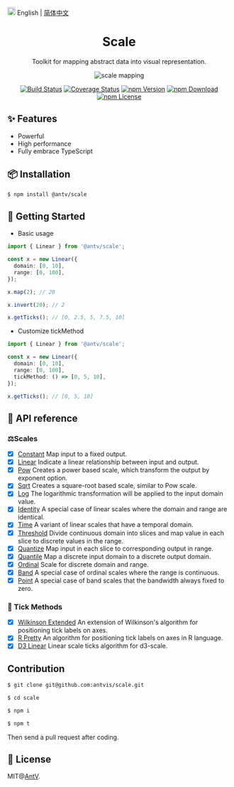 <img src="https://gw.alipayobjects.com/zos/antfincdn/R8sN%24GNdh6/language.svg" width="18"> English | [简体中文](./README.zh-CN.md)

<h1 align="center">
<b>Scale</b>
</h1>

<div align="center">

Toolkit for mapping abstract data into visual representation.

![scale mapping](https://user-images.githubusercontent.com/7856674/116353528-85644a80-a829-11eb-85e4-3463a29000a9.png)

[![Build Status](https://github.com/antvis/scale/workflows/build/badge.svg?branch=master)](https://github.com/antvis/scale/actions)
[![Coverage Status](https://img.shields.io/coveralls/github/antvis/scale/master.svg)](https://coveralls.io/github/antvis/scale?branch=master)
[![npm Version](https://img.shields.io/npm/v/@antv/scale.svg)](https://www.npmjs.com/package/@antv/scale)
[![npm Download](https://img.shields.io/npm/dm/@antv/scale.svg)](https://www.npmjs.com/package/@antv/scale)
[![npm License](https://img.shields.io/npm/l/@antv/scale.svg)](https://www.npmjs.com/package/@antv/scale)

</div>

## ✨ Features

- Powerful
- High performance
- Fully embrace TypeScript

## 📦 Installation

```bash
$ npm install @antv/scale
```

## 🔨 Getting Started

- Basic usage

```ts
import { Linear } from '@antv/scale';

const x = new Linear({
  domain: [0, 10],
  range: [0, 100],
});

x.map(2); // 20

x.invert(20); // 2

x.getTicks(); // [0, 2.5, 5, 7.5, 10]
```

- Customize tickMethod

```ts
import { Linear } from '@antv/scale';

const x = new Linear({
  domain: [0, 10],
  range: [0, 100],
  tickMethod: () => [0, 5, 10],
});

x.getTicks(); // [0, 5, 10]
```

## 📜 API reference

### ⚖️Scales

- [x] [Constant](./docs/scales/constant.md) Map input to a fixed output.
- [x] [Linear](./docs/scales/linear.md) Indicate a linear relationship between input and output.
- [x] [Pow](./docs/scales/pow.md) Creates a power based scale, which transform the output by exponent option.
- [x] [Sqrt](./docs/scales/sqrt.md) Creates a square-root based scale, similar to Pow scale.
- [x] [Log](./docs/scales/log.md) The logarithmic transformation will be applied to the input domain value.
- [x] [Identity](./docs/scales/identity.md) A special case of linear scales where the domain and range are identical.
- [x] [Time](./docs/scales/time.md) A variant of linear scales that have a temporal domain.
- [x] [Threshold](./docs/scales/threshold.md) Divide continuous domain into slices and map value in each slice to discrete values in the range.
- [x] [Quantize](./docs/scales/quantize.md) Map input in each slice to corresponding output in range.
- [x] [Quantile](./docs/scales/quantile.md) Map a discrete input domain to a discrete output domain.
- [x] [Ordinal](./docs/scales/ordinal.md) Scale for discrete domain and range.
- [x] [Band](./docs/scales/band.md) A special case of ordinal scales where the range is continuous.
- [x] [Point](./docs/scales/point.md) A special case of band scales that the bandwidth always fixed to zero.

### 🧮 Tick Methods

- [x] [Wilkinson Extended](docs/tick-methods/wilkinson-extended.md) An extension of Wilkinson's algorithm for positioning tick labels on axes.
- [x] [R Pretty](docs/tick-methods/r-pretty.md) An algorithm for positioning tick labels on axes in R language.
- [x] [D3 Linear](docs/tick-methods/d3-ticks.md) Linear scale ticks algorithm for d3-scale.

## Contribution

```bash
$ git clone git@github.com:antvis/scale.git

$ cd scale

$ npm i

$ npm t
```

Then send a pull request after coding.

## 📄 License

MIT@[AntV](https://github.com/antvis).
